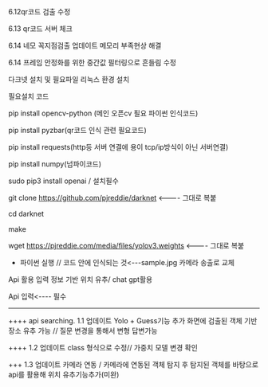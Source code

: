 6.12qr코드 검출 수정

6.13 qr코드 서버 체크

6.14 네모 꼭지점검출 업데이트 메모리 부족현상 해결

6.14  프레임 안정화를 위한 중간값 필터링으로 흔들림 수정


다크넷 설치 및 필요파일 리눅스 환경 설치

필요설치 코드 

pip install opencv-python (메인 오픈cv 필요 파이썬 인식코드)

pip install pyzbar(qr코드 인식 관련 필요코드)

pip install requests(http등 서버 연결에 용이 tcp/ip방식이 아닌 서버연결)

pip install numpy(넘파이코드)

sudo pip3 install openai  / 설치필수

git clone https://github.com/pjreddie/darknet     <---- 그대로 복붙

cd darknet

make

wget https://pjreddie.com/media/files/yolov3.weights   <---- 그대로 복붙

+ 파이썬 실행 // 코드 안에 인식되는 것<---sample.jpg 카메라 송출로 교체

Api 활용 입력 정보 기반 위치 유추/ chat gpt활용 

Api 입력<---- 필수




------------------------

++++ api searching. 1.1 업데이트 Yolo + Guess기능 추가
화면에 검출된 객체 기반 장소 유추 가능 // 질문 변경을 통해서 변형 답변가능

 ++++ 1.2 업데이트 class 형식으로 수정// 가중치 모델 변경 확인

+++ 1.3 업데이트 카메라 연동 / 카메라에 연동된 객체 탐지 후 탐지된 객체를 바탕으로 api를 활용해 위치 유추기능추가(미완)


